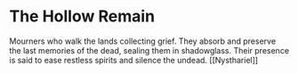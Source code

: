 # The Hollow Remain


Mourners who walk the lands collecting grief. They absorb and preserve the last memories of the dead, sealing them in shadowglass. Their presence is said to ease restless spirits and silence the undead.
[[Nysthariel]]
